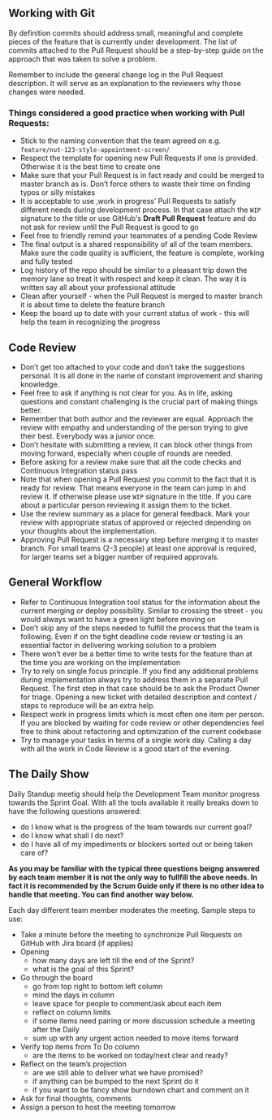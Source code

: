 ## Working with Git

By definition commits should address small, meaningful and complete pieces of the feature that is currently under development. The list of commits attached to the Pull Request should be a step-by-step guide on the approach that was taken to solve a problem.

Remember to include the general change log in the Pull Request description. It will serve as an explanation to the reviewers why those changes were needed.

### Things considered a good practice when working with Pull Requests:
- Stick to the naming convention that the team agreed on e.g. `feature/nut-123-style-appointment-screen/`
- Respect the template for opening new Pull Requests if one is provided. Otherwise it is the best time to create one
- Make sure that your Pull Request is in fact ready and could be merged to master branch as is. Don’t force others to waste their time on finding typos or silly mistakes
- It is acceptable to use ‚work in progress’ Pull Requests to satisfy different needs during development process. In that case attach the `WIP` signature to the title or use GitHub's **Draft Pull Request** feature and do not ask for review until the Pull Request is good to go
- Feel free to friendly remind your teammates of a pending Code Review
- The final output is a shared responsibility of all of the team members. Make sure the code quality is sufficient, the feature is complete, working and fully tested
- Log history of the repo should be similar to a pleasant trip down the memory lane so treat it with respect and keep it clean. The way it is written say all about your professional attitude
- Clean after yourself - when the Pull Request is merged to master branch it is about time to delete the feature branch
- Keep the board up to date with your current status of work - this will help the team in recognizing the progress 

## Code Review

- Don’t get too attached to your code and don’t take the suggestions personal. It is all done in the name of constant improvement and sharing knowledge.
- Feel free to ask if anything is not clear for you. As in life, asking questions and constant challenging is the crucial part of making things better.
- Remember that both author and the reviewer are equal. Approach the review with empathy and understanding of the person trying to give their best. Everybody was a junior once.
- Don’t hesitate with submitting a review, it can block other things from moving forward, especially when couple of rounds are needed.
- Before asking for a review make sure that all the code checks and Continuous Integration status pass
- Note that when opening a Pull Request you commit to the fact that it is ready for review. That means everyone in the team can jump in and review it. If otherwise please use `WIP` signature in the title. If you care about a particular person reviewing it assign them to the ticket.
- Use the review summary as a place for general feedback. Mark your review with appropriate status of approved or rejected depending on your thoughts about the implementation.
- Approving Pull Request is a necessary step before merging it to master branch. For small teams (2-3 people) at least one approval is required, for larger teams set a bigger number of required approvals.

## General Workflow

- Refer to Continuous Integration tool status for the information about the current merging or deploy possibility. Similar to crossing the street - you would always want to have a green light before moving on
- Don’t skip any of the steps needed to fulfill the process that the team is following. Even if on the tight deadline code review or testing is an essential factor in delivering working solution to a problem
- There won’t ever be a better time to write tests for the feature than at the time you are working on the implementation
- Try to rely on single focus principle. If you find any additional problems during implementation always try to address them in a separate Pull Request. The first step in that case should be to ask the Product Owner for triage. Opening a new ticket with detailed description and context / steps to reproduce will be an extra help.
- Respect work in progress limits which is most often one item per person. If you are blocked by waiting for code review or other dependencies feel free to think about refactoring and optimization of the current codebase
- Try to manage your tasks in terms of a single work day. Calling a day with all the work in Code Review is a good start of the evening.

## The Daily Show

Daily Standup meetig should help the Development Team monitor progress towards the Sprint Goal. With all the tools available it really breaks down to have the following questions answered:
- do I know what is the progress of the team towards our current goal?
- do I know what shall I do next?
- do I have all of my impediments or blockers sorted out or being taken care of?

**As you may be familiar with the typical three questions beigng answered by each team member it is not the only way to fullfill the above needs. In fact it is recommended by the Scrum Guide only if there is no other idea to handle that meeting. You can find another way below.**

Each day different team member moderates the meeting. Sample steps to use:
- Take a minute before the meeting to synchronize Pull Requests on GitHub with Jira board (if applies) 
- Opening
  - how many days are left till the end of the Sprint?
  - what is the goal of this Sprint?
- Go through the board
  - go from top right to bottom left column
  - mind the days in column
  - leave space for people to comment/ask about each item
  - reflect on column limits
  - if some items need pairing or more discussion schedule a meeting after the Daily
  - sum up with any urgent action needed to move items forward
- Verify top items from To Do column
  - are the items to be worked on today/next clear and ready?
- Reflect on the team’s projection
  - are we still able to deliver what we have promised?
  - if anything can be bumped to the next Sprint do it
  - if you want to be fancy show burndown chart and comment on it
- Ask for final thoughts, comments
- Assign a person to host the meeting tomorrow
